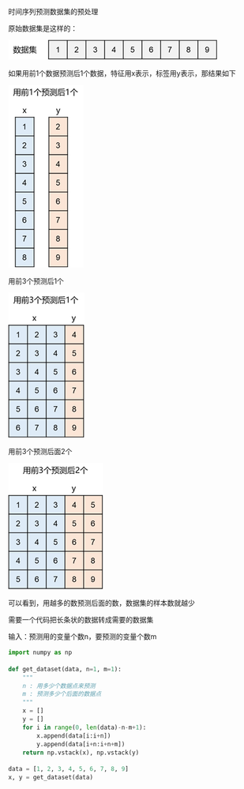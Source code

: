 时间序列预测数据集的预处理

原始数据集是这样的：

![image-20210425192319180](img/image-20210425192319180.png)

如果用前1个数据预测后1个数据，特征用x表示，标签用y表示，那结果如下

![image-20210425192253961](img/image-20210425192253961.png)

用前3个预测后1个

![image-20210425193010797](img/image-20210425193010797.png)

用前3个预测后面2个

![image-20210425193420531](img/image-20210425193420531.png)

可以看到，用越多的数预测后面的数，数据集的样本数就越少

需要一个代码把长条状的数据转成需要的数据集

输入：预测用的变量个数n，要预测的变量个数m

```python
import numpy as np

def get_dataset(data, n=1, m=1):
    """
    n : 用多少个数据点来预测
    m : 预测多少个后面的数据点
    """
    x = []
    y = []
    for i in range(0, len(data)-n-m+1):
        x.append(data[i:i+n])
        y.append(data[i+n:i+n+m])
    return np.vstack(x), np.vstack(y) 

data = [1, 2, 3, 4, 5, 6, 7, 8, 9]
x, y = get_dataset(data)
```



